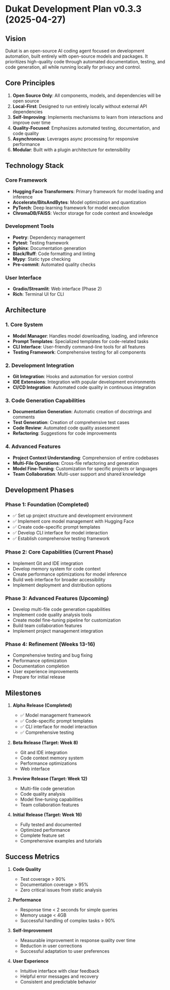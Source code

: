 # Dukat Development Plan v0.3.3 (2025-04-27)

## Vision

Dukat is an open-source AI coding agent focused on development automation, built entirely with open-source models and packages. It prioritizes high-quality code through automated documentation, testing, and code generation, all while running locally for privacy and control.

## Core Principles

1. **Open Source Only**: All components, models, and dependencies will be open source
2. **Local-First**: Designed to run entirely locally without external API dependencies
3. **Self-Improving**: Implements mechanisms to learn from interactions and improve over time
4. **Quality-Focused**: Emphasizes automated testing, documentation, and code quality
5. **Asynchronous**: Leverages async processing for responsive performance
6. **Modular**: Built with a plugin architecture for extensibility

## Technology Stack

### Core Framework

- **Hugging Face Transformers**: Primary framework for model loading and inference
- **Accelerate/BitsAndBytes**: Model optimization and quantization
- **PyTorch**: Deep learning framework for model execution
- **ChromaDB/FAISS**: Vector storage for code context and knowledge

### Development Tools

- **Poetry**: Dependency management
- **Pytest**: Testing framework
- **Sphinx**: Documentation generation
- **Black/Ruff**: Code formatting and linting
- **Mypy**: Static type checking
- **Pre-commit**: Automated quality checks

### User Interface

- **Gradio/Streamlit**: Web interface (Phase 2)
- **Rich**: Terminal UI for CLI

## Architecture

### 1. Core System

- **Model Manager**: Handles model downloading, loading, and inference
- **Prompt Templates**: Specialized templates for code-related tasks
- **CLI Interface**: User-friendly command-line tools for all features
- **Testing Framework**: Comprehensive testing for all components

### 2. Development Integration

- **Git Integration**: Hooks and automation for version control
- **IDE Extensions**: Integration with popular development environments
- **CI/CD Integration**: Automated code quality in continuous integration

### 3. Code Generation Capabilities

- **Documentation Generation**: Automatic creation of docstrings and comments
- **Test Generation**: Creation of comprehensive test cases
- **Code Review**: Automated code quality assessment
- **Refactoring**: Suggestions for code improvements

### 4. Advanced Features

- **Project Context Understanding**: Comprehension of entire codebases
- **Multi-File Operations**: Cross-file refactoring and generation
- **Model Fine-Tuning**: Customization for specific projects or languages
- **Team Collaboration**: Multi-user support and shared knowledge

## Development Phases

### Phase 1: Foundation (Completed)

- ✅ Set up project structure and development environment
- ✅ Implement core model management with Hugging Face
- ✅ Create code-specific prompt templates
- ✅ Develop CLI interface for model interaction
- ✅ Establish comprehensive testing framework

### Phase 2: Core Capabilities (Current Phase)

- Implement Git and IDE integration
- Develop memory system for code context
- Create performance optimizations for model inference
- Build web interface for broader accessibility
- Implement deployment and distribution options

### Phase 3: Advanced Features (Upcoming)

- Develop multi-file code generation capabilities
- Implement code quality analysis tools
- Create model fine-tuning pipeline for customization
- Build team collaboration features
- Implement project management integration

### Phase 4: Refinement (Weeks 13-16)

- Comprehensive testing and bug fixing
- Performance optimization
- Documentation completion
- User experience improvements
- Prepare for initial release

## Milestones

1. **Alpha Release (Completed)**

   - ✅ Model management framework
   - ✅ Code-specific prompt templates
   - ✅ CLI interface for model interaction
   - ✅ Comprehensive testing

2. **Beta Release (Target: Week 8)**

   - Git and IDE integration
   - Code context memory system
   - Performance optimizations
   - Web interface

3. **Preview Release (Target: Week 12)**

   - Multi-file code generation
   - Code quality analysis
   - Model fine-tuning capabilities
   - Team collaboration features

4. **Initial Release (Target: Week 16)**
   - Fully tested and documented
   - Optimized performance
   - Complete feature set
   - Comprehensive examples and tutorials

## Success Metrics

1. **Code Quality**

   - Test coverage > 90%
   - Documentation coverage > 95%
   - Zero critical issues from static analysis

2. **Performance**

   - Response time < 2 seconds for simple queries
   - Memory usage < 4GB
   - Successful handling of complex tasks > 90%

3. **Self-Improvement**

   - Measurable improvement in response quality over time
   - Reduction in user corrections
   - Successful adaptation to user preferences

4. **User Experience**
   - Intuitive interface with clear feedback
   - Helpful error messages and recovery
   - Consistent and predictable behavior
